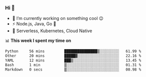 ### Hi 👋

<!--
**nodejh/nodejh** is a ✨ _special_ ✨ repository because its `README.md` (this file) appears on your GitHub profile.

Here are some ideas to get you started:

- 🔭 I’m currently working on ...
- 🌱 I’m currently learning ...
- 👯 I’m looking to collaborate on ...
- 🤔 I’m looking for help with ...
- 💬 Ask me about ...
- 📫 How to reach me: ...
- 😄 Pronouns: ...
- ⚡ Fun fact: ...
-->

- 🔭 I’m currently working on something cool :wink:
- ⚡ Node.js, Java, Go :thought_balloon:
- 🤖 Serverless, Kubernetes, Cloud Native

📊 **This week I spent my time on**

<!--START_SECTION:waka-->

```txt
Python     56 mins         ███████████████▒░░░░░░░░░   61.99 %
Other      20 mins         █████▓░░░░░░░░░░░░░░░░░░░   22.16 %
YAML       12 mins         ███▒░░░░░░░░░░░░░░░░░░░░░   13.45 %
Bash       1 min           ▒░░░░░░░░░░░░░░░░░░░░░░░░   01.31 %
Markdown   0 secs          ▒░░░░░░░░░░░░░░░░░░░░░░░░   00.98 %
```

<!--END_SECTION:waka-->


<!--
:traffic_light: **Visitors**

![visitors](https://visitor-badge.glitch.me/badge?page_id=nodejh.nodejh)
-->
